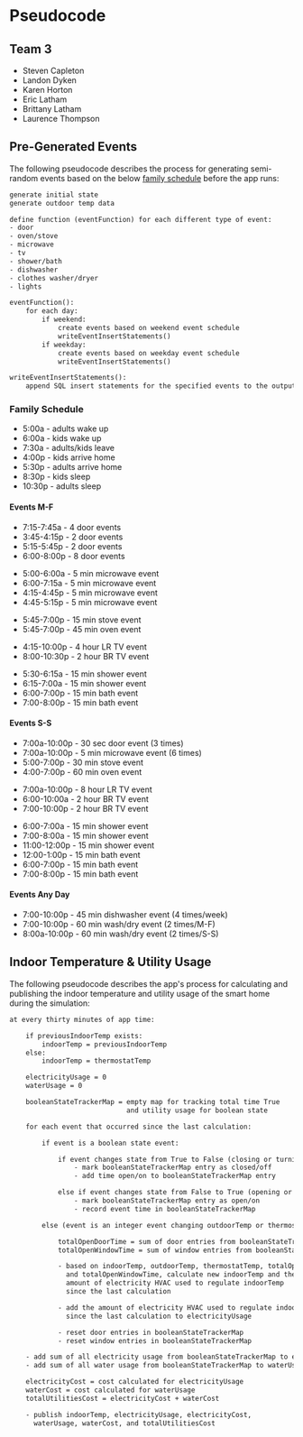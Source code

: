 # Pseudocode

## Team 3

- Steven Capleton
- Landon Dyken
- Karen Horton
- Eric Latham
- Brittany Latham
- Laurence Thompson

## Pre-Generated Events

The following pseudocode describes the process for generating semi-random events based on the below [family schedule](#family-schedule) before the app runs:

```txt
generate initial state
generate outdoor temp data

define function (eventFunction) for each different type of event:
- door
- oven/stove
- microwave
- tv
- shower/bath
- dishwasher
- clothes washer/dryer
- lights

eventFunction():
    for each day:
        if weekend:
            create events based on weekend event schedule
            writeEventInsertStatements()
        if weekday:
            create events based on weekday event schedule
            writeEventInsertStatements()

writeEventInsertStatements():
    append SQL insert statements for the specified events to the output file
```

### Family Schedule

- 5:00a - adults wake up
- 6:00a - kids wake up
- 7:30a - adults/kids leave
- 4:00p - kids arrive home
- 5:30p - adults arrive home
- 8:30p - kids sleep
- 10:30p - adults sleep

#### Events M-F

- 7:15-7:45a - 4 door events
- 3:45-4:15p - 2 door events
- 5:15-5:45p - 2 door events
- 6:00-8:00p - 8 door events

<div/>

- 5:00-6:00a - 5 min microwave event
- 6:00-7:15a - 5 min microwave event
- 4:15-4:45p - 5 min microwave event
- 4:45-5:15p - 5 min microwave event

<div/>

- 5:45-7:00p - 15 min stove event
- 5:45-7:00p - 45 min oven event

<div/>

- 4:15-10:00p - 4 hour LR TV event
- 8:00-10:30p - 2 hour BR TV event

<div/>

- 5:30-6:15a - 15 min shower event
- 6:15-7:00a - 15 min shower event
- 6:00-7:00p - 15 min bath event
- 7:00-8:00p - 15 min bath event

#### Events S-S

- 7:00a-10:00p - 30 sec door event (3 times)
- 7:00a-10:00p - 5 min microwave event (6 times)
- 5:00-7:00p - 30 min stove event
- 4:00-7:00p - 60 min oven event

<div/>

- 7:00a-10:00p - 8 hour LR TV event
- 6:00-10:00a - 2 hour BR TV event
- 7:00-10:00p - 2 hour BR TV event

<div/>

- 6:00-7:00a - 15 min shower event
- 7:00-8:00a - 15 min shower event
- 11:00-12:00p - 15 min shower event
- 12:00-1:00p - 15 min bath event
- 6:00-7:00p - 15 min bath event
- 7:00-8:00p - 15 min bath event

#### Events Any Day

- 7:00-10:00p - 45 min dishwasher event (4 times/week)
- 7:00-10:00p - 60 min wash/dry event (2 times/M-F)
- 8:00a-10:00p - 60 min wash/dry event (2 times/S-S)

## Indoor Temperature & Utility Usage

The following pseudocode describes the app's process for calculating and publishing the indoor temperature and utility usage of the smart home during the simulation:

```txt
at every thirty minutes of app time:

    if previousIndoorTemp exists:
        indoorTemp = previousIndoorTemp
    else:
        indoorTemp = thermostatTemp

    electricityUsage = 0
    waterUsage = 0

    booleanStateTrackerMap = empty map for tracking total time True
                             and utility usage for boolean state

    for each event that occurred since the last calculation:

        if event is a boolean state event:

            if event changes state from True to False (closing or turning off):
                - mark booleanStateTrackerMap entry as closed/off
                - add time open/on to booleanStateTrackerMap entry

            else if event changes state from False to True (opening or turning on):
                - mark booleanStateTrackerMap entry as open/on
                - record event time in booleanStateTrackerMap

        else (event is an integer event changing outdoorTemp or thermostatTemp):

            totalOpenDoorTime = sum of door entries from booleanStateTrackerMap
            totalOpenWindowTime = sum of window entries from booleanStateTrackerMap

            - based on indoorTemp, outdoorTemp, thermostatTemp, totalOpenDoorTime,
              and totalOpenWindowTime, calculate new indoorTemp and the
              amount of electricity HVAC used to regulate indoorTemp
              since the last calculation

            - add the amount of electricity HVAC used to regulate indoorTemp
              since the last calculation to electricityUsage

            - reset door entries in booleanStateTrackerMap
            - reset window entries in booleanStateTrackerMap

    - add sum of all electricity usage from booleanStateTrackerMap to electricityUsage
    - add sum of all water usage from booleanStateTrackerMap to waterUsage

    electricityCost = cost calculated for electricityUsage
    waterCost = cost calculated for waterUsage
    totalUtilitiesCost = electricityCost + waterCost

    - publish indoorTemp, electricityUsage, electricityCost,
      waterUsage, waterCost, and totalUtilitiesCost
```
